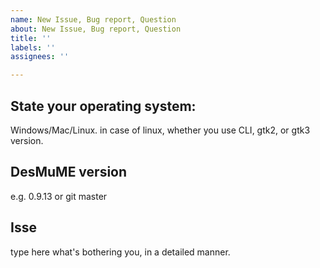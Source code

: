 ```yaml
---
name: New Issue, Bug report, Question
about: New Issue, Bug report, Question
title: ''
labels: ''
assignees: ''

---
```


## State your operating system:
Windows/Mac/Linux. in case of linux, whether you use CLI, gtk2, or gtk3 version.

## DesMuME version
e.g. 0.9.13 or git master

## Isse
type here what's bothering you, in a detailed manner.


